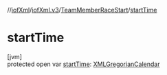 //[iofXml](../../../index.md)/[iofXml.v3](../index.md)/[TeamMemberRaceStart](index.md)/[startTime](start-time.md)

# startTime

[jvm]\
protected open var [startTime](start-time.md): [XMLGregorianCalendar](https://docs.oracle.com/javase/8/docs/api/javax/xml/datatype/XMLGregorianCalendar.html)
